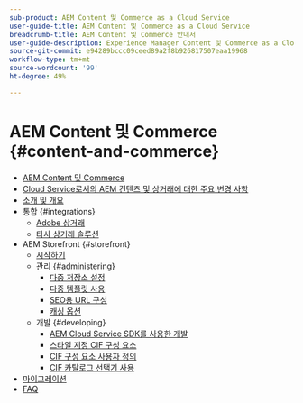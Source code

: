 ```yaml
---
sub-product: AEM Content 및 Commerce as a Cloud Service
user-guide-title: AEM Content 및 Commerce as a Cloud Service
breadcrumb-title: AEM Content 및 Commerce 안내서
user-guide-description: Experience Manager Content 및 Commerce as a Cloud Service를 사용하고 관리하는 방법을 알아봅니다.
source-git-commit: e94289bccc09ceed89a2f8b926817507eaa19968
workflow-type: tm+mt
source-wordcount: '99'
ht-degree: 49%

---
```



# AEM Content 및 Commerce {#content-and-commerce}

+ [AEM Content 및 Commerce](/help/commerce-cloud/home.md)
+ [Cloud Service로서의 AEM 컨텐츠 및 상거래에 대한 주요 변경 사항](changes.md)
+ [소개 및 개요](introduction.md)
+ 통합 {#integrations}
   + [Adobe 상거래](integrating/magento.md)
   + [타사 상거래 솔루션](integrating/third-party.md)
+ AEM Storefront {#storefront}
   + [시작하기](getting-started.md)
   + 관리 {#administering}
      + [다중 저장소 설정](configuring/multi-store-setup.md)
      + [다중 템플릿 사용](configuring/multi-template-usage.md)
      + [SEO용 URL 구성](configuring/advanced-url-configuration.md)
      + [캐싱 옵션](configuring/caching.md)
   + 개발 {#developing}
      + [AEM Cloud Service SDK를 사용한 개발](develop.md)
      + [스타일 지정 CIF 구성 요소](customizing/style-cif-component.md)
      + [CIF 구성 요소 사용자 정의](customizing/customize-cif-components.md)
      + [CIF 카탈로그 선택기 사용](customizing/use-cif-pickers.md)
+ [마이그레이션](migration.md)
+ [FAQ](faq.md)
